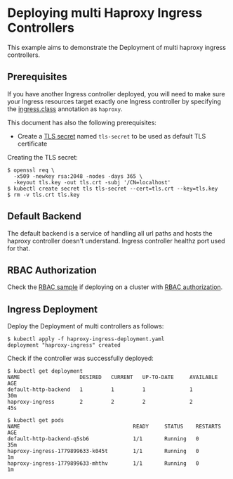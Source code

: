 # Deploying multi Haproxy Ingress Controllers

This example aims to demonstrate the Deployment of multi haproxy ingress controllers.

## Prerequisites

If you have another Ingress controller deployed, you will need to make sure your
Ingress resources target exactly one Ingress controller by specifying the
[ingress.class](/examples/PREREQUISITES.md#ingress-class) annotation as
`haproxy`.

This document has also the following prerequisites:

* Create a [TLS secret](/examples/PREREQUISITES.md#tls-certificates) named `tls-secret` to be used as default TLS certificate

Creating the TLS secret:

```console
$ openssl req \
  -x509 -newkey rsa:2048 -nodes -days 365 \
  -keyout tls.key -out tls.crt -subj '/CN=localhost'
$ kubectl create secret tls tls-secret --cert=tls.crt --key=tls.key
$ rm -v tls.crt tls.key
```

## Default Backend

The default backend is a service of handling all url paths and hosts the haproxy controller doesn't understand. Ingress controller healthz port used for that.

## RBAC Authorization

Check the [RBAC sample](/examples/rbac) if deploying on a cluster with
[RBAC authorization](https://kubernetes.io/docs/admin/authorization/rbac/).

## Ingress Deployment

Deploy the Deployment of multi controllers as follows:

```console
$ kubectl apply -f haproxy-ingress-deployment.yaml
deployment "haproxy-ingress" created
```

Check if the controller was successfully deployed:
```console
$ kubectl get deployment
NAME                   DESIRED   CURRENT   UP-TO-DATE     AVAILABLE   AGE
default-http-backend   1         1         1              1           30m
haproxy-ingress        2         2         2              2           45s

$ kubectl get pods
NAME                                    READY     STATUS    RESTARTS   AGE
default-http-backend-q5sb6              1/1       Running   0          35m
haproxy-ingress-1779899633-k045t        1/1       Running   0          1m
haproxy-ingress-1779899633-mhthv        1/1       Running   0          1m
```
